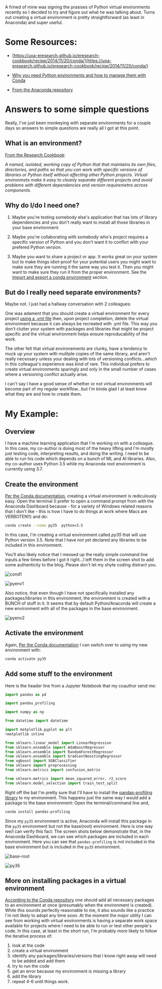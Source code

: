 A frined of mine was signing the prasises of Python virtual environments recently so I decided to try and figure out what he was talking about.  Turns out creating a virtual environment is pretty straightforward (as least in Anaconda) and super useful.

# Some Resources:

* [https://uoa-eresearch.github.io/eresearch-cookbook/recipe/2014/11/20/conda/](https://uoa-eresearch.github.io/eresearch-cookbook/recipe/2014/11/20/conda/)

* [Why you need Python environments and how to manage them with Conda](https://www.freecodecamp.org/news/why-you-need-python-environments-and-how-to-manage-them-with-conda-85f155f4353c/)

* [From the Anaconda repository](https://docs.conda.io/projects/conda/en/latest/user-guide/tasks/manage-environments.html)

# Answers to some simple questions

Really, I've just been monkeying with separate environments for a couple days so answers to simple questions are really all I got at this point.

## What is an environment?

[From the Research Cookbook](https://uoa-eresearch.github.io/eresearch-cookbook/recipe/2014/11/20/conda/):

*A named, isolated, working copy of Python that that maintains its own files, directories, and paths so that you can work with specific versions of libraries or Python itself without affecting other Python projects. Virtual environmets make it easy to cleanly separate different projects and avoid problems with different dependencies and version requiremetns across components.*

## Why do I/do I need one?

1. Maybe you're testing somebody else's application that has lots of library dependencies and you don't really want to install all those libraries in your base environment.

2. Maybe you're collaborating with somebody who's project requires a specific version of Python and you don't want it to conflict with your prefered Python version.

3. Maybe you want to share a project or app.  It works great on your system but to make things idiot-proof for your potential users you might want to make sure they are running it the same way you test it.  Then you might want to make sure they run it from the proper environment. See the [Import and export a conda environment](https://medium.com/@__pamaron__/understanding-and-use-python-virtualenvs-from-data-scientist-perspective-bfed61faeb3f) section.  

## But do I really need separate environments?

Maybe not.  I just had a hallway conversation with 2 colleagues:

One was adament that you should create a virtual environment for every project [using a .yml file](https://docs.conda.io/projects/conda/en/latest/user-guide/tasks/manage-environments.html) then, upon project completion, delete the virtual environment because it can always be recreated with .yml file.  This way you don't clutter your system with packages and libraries that might be project specific and the virtual environment helps ensure reproducability of the work.

The other felt that virtual environements are clunky, have a tendency to muck up your system with mulitple copies of the same library, and aren't really necessary unless your dealing with lots of versioning conflicts...which in this colleague's experience was kind of rare.  This individual prefers to create virtual environments sparingly and only in the small number of cases where a versioning conflict actually arise.

I can't say I have a good sense of whether or not virtual environments will become part of my regular workflow...but I'm kinda glad I at least know what they are and how to create them.

# My Example:

## Overview

I have a machine learning application that I'm working on with a colleague.  In this case, my co-author is doing most of the heavy lifting and I'm mostly just testing code, interpreting results, and doing the writing.  I need to be able to run his code which depends on a bunch of ML and AI libraries.  Also, my co-author uses Python 3.5 while my Anaconda root environment is currently using 3.7.

## Create the environment

[Per the Conda documentation](https://docs.conda.io/projects/conda/en/latest/user-guide/tasks/manage-environments.html), creating a virtual environment is rediculously easy.  Open the terminal (I prefer to open a command prompt from with the Anaconda Dashboard because - for a variety of Windows related reasons that I don't like - this is how I have to do things at work where Macs are VERBOTEN!!) and do:

```bash
conda create --name py35  python=3.5
```

In this case, I'm creating a virtual environment called *py35* that will use Python version 3.5.  Note that I have not yet declared any libraries to be included in this environment.

You'll also likely notice that I messed up the really simple command line inputs a few times before I got it right...I left them in the screen shot to add some authenticity to the blog.  Please don't let my shyte coding distract you.

![cond1](/images/conda1.png)

![pyenv1](/images/pyenv1.png)

Also notice, that even though I have not specifically installed any packages/libraries in this environment, the environment is created with a BUNCH of stuff in it.  It seems that by default Python/Anaconda will create a new environment with all of the packages in the base environment.

![pyenv2](/images/pyenv2.png) 


## Activate the environment

Again, [Per the Conda documentation](https://docs.conda.io/projects/conda/en/latest/user-guide/tasks/manage-environments.html) I can switch over to using my new environment with:

```python
conda activate py35
```

## Add some stuff to the environment

Here is the header line from a Jupyter Notebook that my coauthor send me:

```python
import pandas as pd

import pandas_profiling 

import numpy as np

from datetime import datetime

import matplotlib.pyplot as plt
%matplotlib inline

from sklearn.linear_model import LinearRegression
from sklearn.ensemble import AdaBoostRegressor
from sklearn.ensemble import RandomForestRegressor
from sklearn.ensemble import GradientBoostingRegressor
from xgboost import XGBClassifier
from sklearn import preprocessing
from sklearn.metrics import confusion_matrix

from sklearn.metrics import mean_squared_error, r2_score
from sklearn.model_selection import train_test_split

```


Right off the bat I'm pretty sure that I'll have to install the [pandas-profiling library](https://anaconda.org/conda-forge/pandas-profiling) to my environment.  This happens just the same way I would add a package to the base environment: Open the terminal/command line and,

```bash
conda install pandas-profiling
```

Since my ```py35``` environment is active, Anaconda will install this package in the ```py35``` environment but not the base(root) environment.  Here is one way we/I can verify this fact: The screen shots below demonstrate that, in the Anaconda Dashboard, we can see which packages are included in each environment. Here you can see that ```pandas-profiling``` is not included in the base environment but is included in the ```py35``` environment.

![base-root](/images/base-root.png)

![py35](/images/py35.png)


## More on installing packages in a virtual environment

[According to the Conda repository](https://docs.conda.io/projects/conda/en/latest/user-guide/tasks/manage-pkgs.html) one should add all necessary packages to an environment at once (presumably when the environment is created).  While this sounds perfectly reasonable to me, it also sounds like a practice I'm not likely to adopt any time soon.  At the moment the major utility I can see from working with virtual environments is having a separate work space available for projects where I need to be able to run or test other people's code.  In this case, at least in the short run, I'm probably more likely to follow the iterative process of:

1. look at the code
2. create a virtual environment
3. identify any packages/libraries/versions that I know right away will need to be added and add them
4. try to run the code
5. get an error because my environment is missing a library
6. add the library
7. repeat 4-6 until things work.






